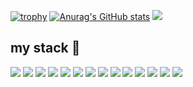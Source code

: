 [![trophy](https://github-profile-trophy.vercel.app/?username=HYK97&theme=onedark)](https://github.com/ryo-ma/github-profile-trophy)
[![Anurag's GitHub stats](https://github-readme-stats.vercel.app/api?username=HYK97&theme=dark)](https://github.com/anuraghazra/github-readme-stats)
<a href="https://opgc.me/#/users/Hyk97" target="_blank"><img src="https://api.opgc.me/githubs/users/Hyk97/tag/?theme=basic" /></a>


## my stack 📜
<img src="https://img.shields.io/badge/springboot-6DB33F?style=flat-square&logo=springboot&logoColor=white"/></a>
<img src="https://img.shields.io/badge/Spring-6DB33F?style=flat-square&logo=spring&logoColor=white"/></a>
<img src="https://img.shields.io/badge/Spring Secuity-6DB33F?style=flat-square&logo=Spring Secuity&logoColor=white"/></a>
<img src="https://img.shields.io/badge/mysql-4479A1?style=flat-square&logo=mysql&logoColor=white"/></a>
<img src="https://img.shields.io/badge/AmazonAws-232F3E?style=flat-square&logo=AmazonAws&logoColor=white"/></a>
<img src="https://img.shields.io/badge/Docker-2496ED?style=flat-square&logo=Docker&logoColor=white"/></a>
<img src="https://img.shields.io/badge/jQuery-0769AD?style=flat-square&logo=jQuery&logoColor=white"/></a>
<img src="https://img.shields.io/badge/Mybatis-000000?style=flat-square&logo=Mybatis&logoColor=white"/></a>
<img src="https://img.shields.io/badge/CSS3-1572B6?style=flat-square&logo=CSS3&logoColor=white"/></a>
<img src="https://img.shields.io/badge/HTML5-E34F26?style=flat-square&logo=HTML5&logoColor=white"/></a>
<img src="https://img.shields.io/badge/Java-007396?style=flat-square&logo=Java&logoColor=white"/></a>
<img src="https://img.shields.io/badge/JavaScript-F7DF1E?style=flat-square&logo=JavaScript&logoColor=white"/></a>
<img src="https://img.shields.io/badge/JPA-ED145B?style=flat-square&logo=JPA&logoColor=white"/></a>
<img src="https://img.shields.io/badge/QueryDsl-20336B?style=flat-square&logo=QueryDsl&logoColor=white"/></a>

